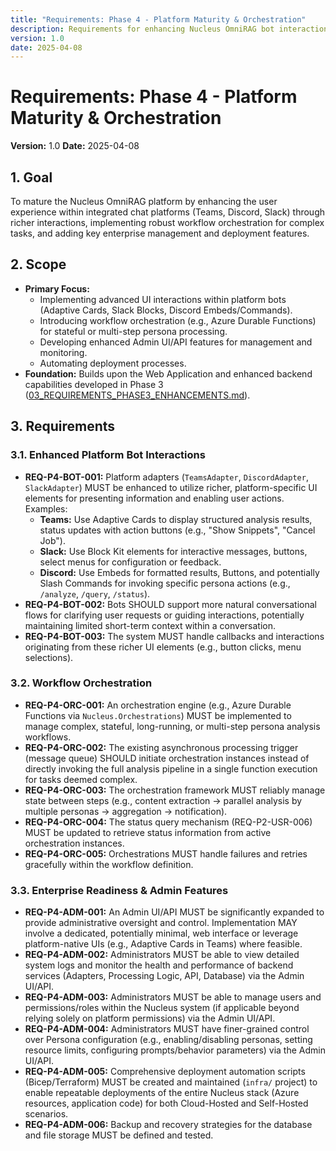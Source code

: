 ```yaml
---
title: "Requirements: Phase 4 - Platform Maturity & Orchestration"
description: Requirements for enhancing Nucleus OmniRAG bot interactions, implementing workflow orchestration, and adding enterprise/admin features.
version: 1.0
date: 2025-04-08
---
```


# Requirements: Phase 4 - Platform Maturity & Orchestration

**Version:** 1.0
**Date:** 2025-04-08

## 1. Goal

To mature the Nucleus OmniRAG platform by enhancing the user experience within integrated chat platforms (Teams, Discord, Slack) through richer interactions, implementing robust workflow orchestration for complex tasks, and adding key enterprise management and deployment features.

## 2. Scope

*   **Primary Focus:**
    *   Implementing advanced UI interactions within platform bots (Adaptive Cards, Slack Blocks, Discord Embeds/Commands).
    *   Introducing workflow orchestration (e.g., Azure Durable Functions) for stateful or multi-step persona processing.
    *   Developing enhanced Admin UI/API features for management and monitoring.
    *   Automating deployment processes.
*   **Foundation:** Builds upon the Web Application and enhanced backend capabilities developed in Phase 3 ([03_REQUIREMENTS_PHASE3_ENHANCEMENTS.md](./03_REQUIREMENTS_PHASE3_ENHANCEMENTS.md)).

## 3. Requirements

### 3.1. Enhanced Platform Bot Interactions

*   **REQ-P4-BOT-001:** Platform adapters (`TeamsAdapter`, `DiscordAdapter`, `SlackAdapter`) MUST be enhanced to utilize richer, platform-specific UI elements for presenting information and enabling user actions. Examples:
    *   **Teams:** Use Adaptive Cards to display structured analysis results, status updates with action buttons (e.g., "Show Snippets", "Cancel Job").
    *   **Slack:** Use Block Kit elements for interactive messages, buttons, select menus for configuration or feedback.
    *   **Discord:** Use Embeds for formatted results, Buttons, and potentially Slash Commands for invoking specific persona actions (e.g., `/analyze`, `/query`, `/status`).
*   **REQ-P4-BOT-002:** Bots SHOULD support more natural conversational flows for clarifying user requests or guiding interactions, potentially maintaining limited short-term context within a conversation.
*   **REQ-P4-BOT-003:** The system MUST handle callbacks and interactions originating from these richer UI elements (e.g., button clicks, menu selections).

### 3.2. Workflow Orchestration

*   **REQ-P4-ORC-001:** An orchestration engine (e.g., Azure Durable Functions via `Nucleus.Orchestrations`) MUST be implemented to manage complex, stateful, long-running, or multi-step persona analysis workflows.
*   **REQ-P4-ORC-002:** The existing asynchronous processing trigger (message queue) SHOULD initiate orchestration instances instead of directly invoking the full analysis pipeline in a single function execution for tasks deemed complex.
*   **REQ-P4-ORC-003:** The orchestration framework MUST reliably manage state between steps (e.g., content extraction -> parallel analysis by multiple personas -> aggregation -> notification).
*   **REQ-P4-ORC-004:** The status query mechanism (REQ-P2-USR-006) MUST be updated to retrieve status information from active orchestration instances.
*   **REQ-P4-ORC-005:** Orchestrations MUST handle failures and retries gracefully within the workflow definition.

### 3.3. Enterprise Readiness & Admin Features

*   **REQ-P4-ADM-001:** An Admin UI/API MUST be significantly expanded to provide administrative oversight and control. Implementation MAY involve a dedicated, potentially minimal, web interface or leverage platform-native UIs (e.g., Adaptive Cards in Teams) where feasible.
*   **REQ-P4-ADM-002:** Administrators MUST be able to view detailed system logs and monitor the health and performance of backend services (Adapters, Processing Logic, API, Database) via the Admin UI/API.
*   **REQ-P4-ADM-003:** Administrators MUST be able to manage users and permissions/roles within the Nucleus system (if applicable beyond relying solely on platform permissions) via the Admin UI/API.
*   **REQ-P4-ADM-004:** Administrators MUST have finer-grained control over Persona configuration (e.g., enabling/disabling personas, setting resource limits, configuring prompts/behavior parameters) via the Admin UI/API.
*   **REQ-P4-ADM-005:** Comprehensive deployment automation scripts (Bicep/Terraform) MUST be created and maintained (`infra/` project) to enable repeatable deployments of the entire Nucleus stack (Azure resources, application code) for both Cloud-Hosted and Self-Hosted scenarios.
*   **REQ-P4-ADM-006:** Backup and recovery strategies for the database and file storage MUST be defined and tested.
